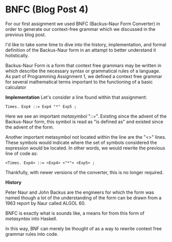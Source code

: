 # BNFC (Blog Post 4) 
For our first assignment we used BNFC (Backus–Naur Form Converter) in order to generate our context-free grammar which we discussed in the previous blog 
post. 

I'd like to take some time to dive into the history, implementation, and formal definition of the Backus-Naur form in an attampt to better understand it 
holistically. 

Backus-Naur Form is a form that context free grammars may be written in which describe the necessary syntax or grammatical rules of a language. 
As part of Programming Assignment 1, we defined a context free grammar for several mathematical terms important to the functioning of a basic calculator

**Implementation**
Let's consider a line found within that assignment: 

```
Times. Exp4 ::= Exp4 "*" Exp5 ;
```

Here we see an important *metasymbol* "::=". Existing since the advent of the Backus-Naur form, this symbol is read as "is defined as" and existed since 
the advent of the form. 

Another important metasymbol not located within the line are the "<>" lines. These symbols would indicate where the set of symbols considered the 
expression would be located. In other words, we would rewrite the previous line of code as: 

```
<Times. Exp4> ::= <Exp4> <"*"> <Exp5> ; 
```

Thankfully, with newer versions of the converter, this is no longer required. 

**History**

Peter Naur and John Backus are the engineers for which the form was named though a lot of the understanding of the form can be drawn from a 1963 report by 
Naur called ALGOL 60. 

BNFC is exactly what is sounds like, a means for from this form of *metasyntax* into Haskell. 

In this way, BNF can merely be thought of as a way to rewrite context free grammar rules into code. 

 
 
